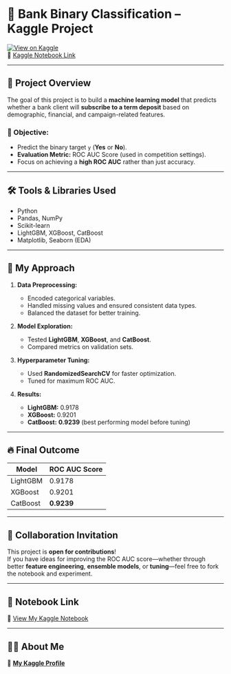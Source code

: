 # 🏦 Bank Binary Classification – Kaggle Project  

[![View on Kaggle](https://img.shields.io/badge/View%20on-Kaggle-20BEFF?logo=kaggle)](https://www.kaggle.com/code/hamidrana/bank-binary-classification)  
🔗 [Kaggle Notebook Link](https://www.kaggle.com/code/hamidrana/bank-binary-classification)  

---

## 📌 Project Overview
The goal of this project is to build a **machine learning model** that predicts whether a bank client will **subscribe to a term deposit** based on demographic, financial, and campaign-related features.

### 🎯 Objective:
- Predict the binary target `y` (**Yes** or **No**).
- **Evaluation Metric:** ROC AUC Score (used in competition settings).
- Focus on achieving a **high ROC AUC** rather than just accuracy.

---

## 🛠 Tools & Libraries Used
- Python  
- Pandas, NumPy  
- Scikit-learn  
- LightGBM, XGBoost, CatBoost  
- Matplotlib, Seaborn (EDA)  

---

## 🚀 My Approach
1. **Data Preprocessing:**
   - Encoded categorical variables.
   - Handled missing values and ensured consistent data types.
   - Balanced the dataset for better training.

2. **Model Exploration:**
   - Tested **LightGBM**, **XGBoost**, and **CatBoost**.
   - Compared metrics on validation sets.

3. **Hyperparameter Tuning:**
   - Used **RandomizedSearchCV** for faster optimization.
   - Tuned for maximum ROC AUC.

4. **Results:**
   - **LightGBM:** 0.9178  
   - **XGBoost:** 0.9201  
   - **CatBoost:** **0.9239** (best performing model before tuning)

---

## 🔥 Final Outcome
| Model     | ROC AUC Score |
|-----------|---------------|
| LightGBM  | 0.9178        |
| XGBoost   | 0.9201        |
| CatBoost  | **0.9239**    |

---

## 🤝 Collaboration Invitation
This project is **open for contributions**!  
If you have ideas for improving the ROC AUC score—whether through better **feature engineering**, **ensemble models**, or **tuning**—feel free to fork the notebook and experiment.

---

## 📎 Notebook Link  
🔗 [View My Kaggle Notebook](https://www.kaggle.com/code/hamidrana/bank-binary-classification)  

---

## 🙋‍♂️ About Me  
🔗 [**My Kaggle Profile**](https://www.kaggle.com/hamidrana)  

